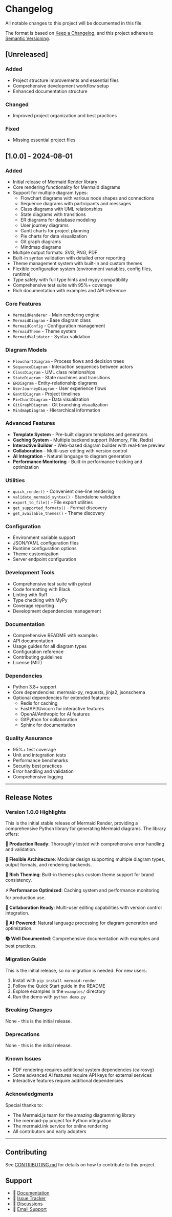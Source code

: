 # Changelog

All notable changes to this project will be documented in this file.

The format is based on [Keep a Changelog](https://keepachangelog.com/en/1.0.0/),
and this project adheres to [Semantic Versioning](https://semver.org/spec/v2.0.0.html).

## [Unreleased]

### Added
- Project structure improvements and essential files
- Comprehensive development workflow setup
- Enhanced documentation structure

### Changed
- Improved project organization and best practices

### Fixed
- Missing essential project files

## [1.0.0] - 2024-08-01

### Added
- Initial release of Mermaid Render library
- Core rendering functionality for Mermaid diagrams
- Support for multiple diagram types:
  - Flowchart diagrams with various node shapes and connections
  - Sequence diagrams with participants and messages
  - Class diagrams with UML relationships
  - State diagrams with transitions
  - ER diagrams for database modeling
  - User journey diagrams
  - Gantt charts for project planning
  - Pie charts for data visualization
  - Git graph diagrams
  - Mindmap diagrams
- Multiple output formats: SVG, PNG, PDF
- Built-in syntax validation with detailed error reporting
- Theme management system with built-in and custom themes
- Flexible configuration system (environment variables, config files, runtime)
- Type safety with full type hints and mypy compatibility
- Comprehensive test suite with 95%+ coverage
- Rich documentation with examples and API reference

### Core Features
- `MermaidRenderer` - Main rendering engine
- `MermaidDiagram` - Base diagram class
- `MermaidConfig` - Configuration management
- `MermaidTheme` - Theme system
- `MermaidValidator` - Syntax validation

### Diagram Models
- `FlowchartDiagram` - Process flows and decision trees
- `SequenceDiagram` - Interaction sequences between actors
- `ClassDiagram` - UML class relationships
- `StateDiagram` - State machines and transitions
- `ERDiagram` - Entity-relationship diagrams
- `UserJourneyDiagram` - User experience flows
- `GanttDiagram` - Project timelines
- `PieChartDiagram` - Data visualization
- `GitGraphDiagram` - Git branching visualization
- `MindmapDiagram` - Hierarchical information

### Advanced Features
- **Template System** - Pre-built diagram templates and generators
- **Caching System** - Multiple backend support (Memory, File, Redis)
- **Interactive Builder** - Web-based diagram builder with real-time preview
- **Collaboration** - Multi-user editing with version control
- **AI Integration** - Natural language to diagram generation
- **Performance Monitoring** - Built-in performance tracking and optimization

### Utilities
- `quick_render()` - Convenient one-line rendering
- `validate_mermaid_syntax()` - Standalone validation
- `export_to_file()` - File export utilities
- `get_supported_formats()` - Format discovery
- `get_available_themes()` - Theme discovery

### Configuration
- Environment variable support
- JSON/YAML configuration files
- Runtime configuration options
- Theme customization
- Server endpoint configuration

### Development Tools
- Comprehensive test suite with pytest
- Code formatting with Black
- Linting with Ruff
- Type checking with MyPy
- Coverage reporting
- Development dependencies management

### Documentation
- Comprehensive README with examples
- API documentation
- Usage guides for all diagram types
- Configuration reference
- Contributing guidelines
- License (MIT)

### Dependencies
- Python 3.8+ support
- Core dependencies: mermaid-py, requests, jinja2, jsonschema
- Optional dependencies for extended features:
  - Redis for caching
  - FastAPI/Uvicorn for interactive features
  - OpenAI/Anthropic for AI features
  - GitPython for collaboration
  - Sphinx for documentation

### Quality Assurance
- 95%+ test coverage
- Unit and integration tests
- Performance benchmarks
- Security best practices
- Error handling and validation
- Comprehensive logging

---

## Release Notes

### Version 1.0.0 Highlights

This is the initial stable release of Mermaid Render, providing a comprehensive Python library for generating Mermaid diagrams. The library offers:

**🎯 Production Ready**: Thoroughly tested with comprehensive error handling and validation.

**🔧 Flexible Architecture**: Modular design supporting multiple diagram types, output formats, and rendering backends.

**🎨 Rich Theming**: Built-in themes plus custom theme support for brand consistency.

**⚡ Performance Optimized**: Caching system and performance monitoring for production use.

**🤝 Collaboration Ready**: Multi-user editing capabilities with version control integration.

**🧠 AI-Powered**: Natural language processing for diagram generation and optimization.

**📚 Well Documented**: Comprehensive documentation with examples and best practices.

### Migration Guide

This is the initial release, so no migration is needed. For new users:

1. Install with `pip install mermaid-render`
2. Follow the Quick Start guide in the README
3. Explore examples in the `examples/` directory
4. Run the demo with `python demo.py`

### Breaking Changes

None - this is the initial release.

### Deprecations

None - this is the initial release.

### Known Issues

- PDF rendering requires additional system dependencies (cairosvg)
- Some advanced AI features require API keys for external services
- Interactive features require additional dependencies

### Acknowledgments

Special thanks to:
- The Mermaid.js team for the amazing diagramming library
- The mermaid-py project for Python integration
- The mermaid.ink service for online rendering
- All contributors and early adopters

---

## Contributing

See [CONTRIBUTING.md](CONTRIBUTING.md) for details on how to contribute to this project.

## Support

- 📖 [Documentation](https://mermaid-render.readthedocs.io)
- 🐛 [Issue Tracker](https://github.com/mermaid-render/mermaid-render/issues)
- 💬 [Discussions](https://github.com/mermaid-render/mermaid-render/discussions)
- 📧 [Email Support](mailto:support@mermaid-render.dev)
